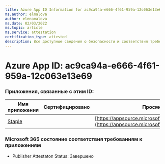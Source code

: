 ```yaml
---
title: Azure App ID Information for ac9ca94a-e666-4f61-959a-12c063e13e69
ms.author: elmalova
author: elenamalova
ms.date: 02/03/2022
ms.topic: article
ms.service: attestation
certification_type: attested
description: Все доступные сведения о безопасности и соответствия требованиям для ac9ca94a-e666-4f61-959a-12c063e13e69.
---
```

# <a name="azure-app-id-ac9ca94a-e666-4f61-959a-12c063e13e69"></a>Azure App ID: ac9ca94a-e666-4f61-959a-12c063e13e69


### <a name="apps-associated-with-this-id"></a>Приложения, связанные с этим ID:
| **Имя приложения** | **Сертифицировано** | **Просмотр в AppSource** |
|--------------|---------------|-----------------------|
| [Staple](https://docs.microsoft.com/microsoft-365-app-certification/forward/WA200003281) |  | [https://appsource.microsoft.com/product/office/WA200003281](https://appsource.microsoft.com/product/office/WA200003281) |

### <a name="microsoft-365-app-compliance-status"></a>Microsoft 365 состояние соответствия требованиям к приложениям
- Publisher Attestaton Status: Завершено

